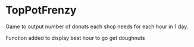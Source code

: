 # TopPotFrenzy
Game to output number of donuts each shop needs for each hour in 1 day.

Function added to display best hour to go get doughnuts

